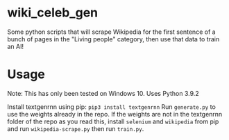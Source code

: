 # wiki_celeb_gen
Some python scripts that will scrape Wikipedia for the first sentence of a bunch of pages in the "Living people" category, then use that data to train an AI!
# Usage
Note: This has only been tested on Windows 10.
Uses Python 3.9.2

Install textgenrnn using pip:
`pip3 install textgenrnn`
Run `generate.py` to use the weights already in the repo.
If the weights are not in the textgenrnn folder of the repo as you read this, install `selenium` and `wikipedia` from pip and run `wikipedia-scrape.py` then run `train.py`.
